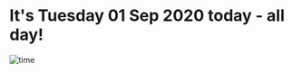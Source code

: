 # It's Tuesday 01 Sep 2020 today - all day!
![time](https://github.com/rich-ctm/today/workflows/Chronos/badge.svg)
